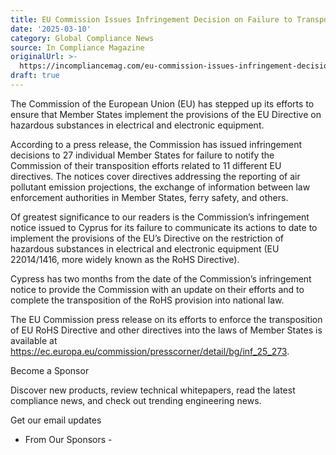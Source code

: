 ```yaml
---
title: EU Commission Issues Infringement Decision on Failure to Transpose EU RoHS
date: '2025-03-10'
category: Global Compliance News
source: In Compliance Magazine
originalUrl: >-
  https://incompliancemag.com/eu-commission-issues-infringement-decision-on-failure-to-transpose-eu-rohs/
draft: true
---
```

The Commission of the European Union (EU) has stepped up its efforts to ensure that Member States implement the provisions of the EU Directive on hazardous substances in electrical and electronic equipment.

According to a press release, the Commission has issued infringement decisions to 27 individual Member States for failure to notify the Commission of their transposition efforts related to 11 different EU directives. The notices cover directives addressing the reporting of air pollutant emission projections, the exchange of information between law enforcement authorities in Member States, ferry safety, and others.

Of greatest significance to our readers is the Commission’s infringement notice issued to Cyprus for its failure to communicate its actions to date to implement the provisions of the EU’s Directive on the restriction of hazardous substances in electrical and electronic equipment (EU 22014/1416, more widely known as the RoHS Directive).

Cypress has two months from the date of the Commission’s infringement notice to provide the Commission with an update on their efforts and to complete the transposition of the RoHS provision into national law.

The EU Commission press release on its efforts to enforce the transposition of EU RoHS Directive and other directives into the laws of Member States is available at https://ec.europa.eu/commission/presscorner/detail/bg/inf_25_273.

Become a Sponsor

Discover new products, review technical whitepapers, read the latest compliance news, and check out trending engineering news.

Get our email updates

- From Our Sponsors -
